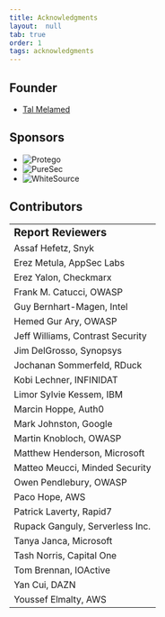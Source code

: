 ```yaml
---
title: Acknowledgments
layout:  null
tab: true
order: 1
tags: acknowledgments
---
```



## Founder

* [Tal Melamed][talmelamed]


## Sponsors

* ![Protego][protego]
* ![PureSec][puresec]
* ![WhiteSource][whitesurce]

## Contributors

|                                  |
| -------------------------------- |
| **<big>Report Reviewers </big>** |
| Assaf Hefetz, Snyk               |
| Erez Metula, AppSec Labs         |
| Erez Yalon, Checkmarx            |
| Frank M. Catucci, OWASP          |
| Guy Bernhart-Magen, Intel        |
| Hemed Gur Ary, OWASP             |
| Jeff Williams, Contrast Security |
| Jim DelGrosso, Synopsys          |
| Jochanan Sommerfeld, RDuck       |
| Kobi Lechner, INFINIDAT          |
| Limor Sylvie Kessem, IBM         |
| Marcin Hoppe, Auth0              |
| Mark Johnston, Google            |
| Martin Knobloch, OWASP           |
| Matthew Henderson, Microsoft     |
| Matteo Meucci, Minded Security   |
| Owen Pendlebury, OWASP           |
| Paco Hope, AWS                   |
| Patrick Laverty, Rapid7          |
| Rupack Ganguly, Serverless Inc.  |
| Tanya Janca, Microsoft           |
| Tash Norris, Capital One         |
| Tom Brennan, IOActive            |
| Yan Cui, DAZN                    |
| Youssef Elmalty, AWS             |



[talmelamed]: https://www.owasp.org/index.php/User:Tal_Mel
[protego]: /assets/images/protego-logo.png
[puresec]: /assets/images/puresec-logo.png
[whitesurce]: /assets/images/whitesurce-logo.png
